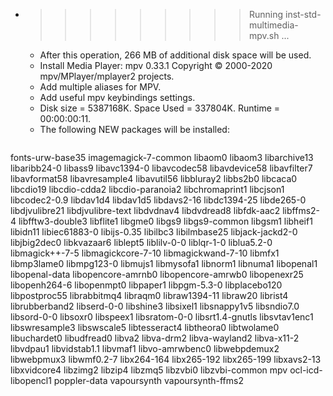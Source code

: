 * >>>>>>>>> Running inst-std-multimedia-mpv.sh ...
  * After this operation, 266 MB of additional disk space will be used.
  * Install Media Player: mpv 0.33.1 Copyright © 2000-2020 mpv/MPlayer/mplayer2 projects.
  * Add multiple aliases for MPV.
  * Add useful mpv keybindings settings.
  * Disk size = 5387168K. Space Used = 337804K. Runtime = 00:00:00:11.
  * The following NEW packages will be installed:
  ```bash
fonts-urw-base35 imagemagick-7-common libaom0 libaom3 libarchive13
libaribb24-0 libass9 libavc1394-0 libavcodec58 libavdevice58
libavfilter7 libavformat58 libavresample4 libavutil56 libbluray2
libbs2b0 libcaca0 libcdio19 libcdio-cdda2 libcdio-paranoia2
libchromaprint1 libcjson1 libcodec2-0.9 libdav1d4 libdav1d5
libdavs2-16 libdc1394-25 libde265-0 libdjvulibre21 libdjvulibre-text
libdvdnav4 libdvdread8 libfdk-aac2 libffms2-4 libfftw3-double3
libflite1 libgme0 libgs9 libgs9-common libgsm1
libheif1 libidn11 libiec61883-0 libijs-0.35 libilbc3
libilmbase25 libjack-jackd2-0 libjbig2dec0 libkvazaar6 liblept5
liblilv-0-0 liblqr-1-0 liblua5.2-0 libmagick++-7-5 libmagickcore-7-10
libmagickwand-7-10 libmfx1 libmp3lame0 libmpg123-0 libmujs1
libmysofa1 libnorm1 libnuma1 libopenal1 libopenal-data
libopencore-amrnb0 libopencore-amrwb0 libopenexr25 libopenh264-6 libopenmpt0
libpaper1 libpgm-5.3-0 libplacebo120 libpostproc55 librabbitmq4
libraqm0 libraw1394-11 libraw20 librist4 librubberband2
libserd-0-0 libshine3 libsixel1 libsnappy1v5 libsndio7.0
libsord-0-0 libsoxr0 libspeex1 libsratom-0-0 libsrt1.4-gnutls
libsvtav1enc1 libswresample3 libswscale5 libtesseract4 libtheora0
libtwolame0 libuchardet0 libudfread0 libva2 libva-drm2
libva-wayland2 libva-x11-2 libvdpau1 libvidstab1.1 libvmaf1
libvo-amrwbenc0 libwebpdemux2 libwebpmux3 libwmf0.2-7 libx264-164
libx265-192 libx265-199 libxavs2-13 libxvidcore4 libzimg2
libzip4 libzmq5 libzvbi0 libzvbi-common mpv
ocl-icd-libopencl1 poppler-data vapoursynth vapoursynth-ffms2
  ```
